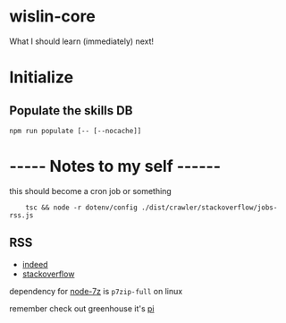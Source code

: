 # wislin-core

What I should learn (immediately) next!

# Initialize

## Populate the skills DB

```shell
npm run populate [-- [--nocache]]
```

# ----- Notes to my self ------

this should become a cron job or something

        tsc && node -r dotenv/config ./dist/crawler/stackoverflow/jobs-rss.js

## RSS

- [indeed](https://rss.indeed.com/rss)
- [stackoverflow](https://stackoverflow.com/jobs/feed)

dependency for [node-7z](https://github.com/quentinrossetti/node-7z) is `p7zip-full` on linux

remember check out greenhouse it's [pi](https://developers.greenhouse.io/harvest.html#get-list-jobs) 
